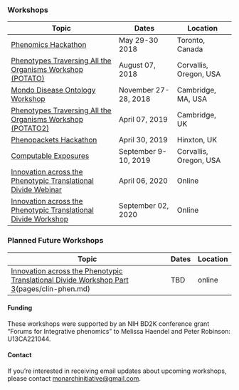 ### Workshops

Topic | Dates | Location
-- | -- | --
[Phenomics Hackathon](pages/phenomics.md) | May 29-30 2018 | Toronto, Canada 
[Phenotypes Traversing All the Organisms Workshop (POTATO)](pages/potato.md) | August 07, 2018  | Corvallis, Oregon, USA
[Mondo Disease Ontology Workshop](pages/mondo.md) | November 27-28, 2018 | Cambridge, MA, USA
[Phenotypes Traversing All the Organisms Workshop (POTATO2)](pages/potato.md) | April 07, 2019 | Cambridge, UK
[Phenopackets Hackathon](pages/phenopackets.md) | April 30, 2019 | Hinxton, UK
[Computable Exposures](pages/exposures.md) | September 9-10, 2019 | Corvallis, Oregon, USA
[Innovation across the Phenotypic Translational Divide Webinar](pages/clin-phen-webinar.md) | April 06, 2020 | Online
[Innovation across the Phenotypic Translational Divide Workshop](pages/clin-phen-webinar-part-2.md) | September 02, 2020 | Online

### Planned Future Workshops

Topic | Dates | Location
-- | -- | --
[Innovation across the Phenotypic Translational Divide Workshop Part 3](pages/clin-phen-webinar-part-3.md)(pages/clin-phen.md) | TBD | online

#### Funding
These workshops were supported by an NIH BD2K conference grant “Forums for Integrative phenomics” to Melissa Haendel and Peter Robinson: U13CA221044.

#### Contact
If you’re interested in receiving email updates about upcoming workshops, please contact [monarchinitiative@gmail.com](mailto:monarchinitiative@gmail.com).
